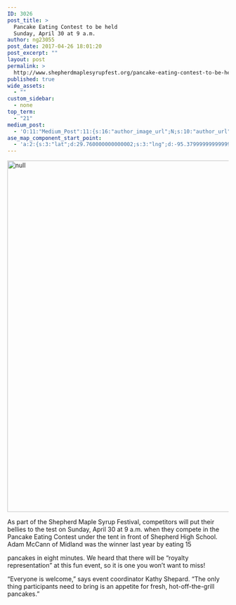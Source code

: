 ```yaml
---
ID: 3026
post_title: >
  Pancake Eating Contest to be held
  Sunday, April 30 at 9 a.m.
author: ng23055
post_date: 2017-04-26 18:01:20
post_excerpt: ""
layout: post
permalink: >
  http://www.shepherdmaplesyrupfest.org/pancake-eating-contest-to-be-held-sunday-april-30-at-9-a-m
published: true
wide_assets:
  - ""
custom_sidebar:
  - none
top_term:
  - "21"
medium_post:
  - 'O:11:"Medium_Post":11:{s:16:"author_image_url";N;s:10:"author_url";N;s:11:"byline_name";N;s:12:"byline_email";N;s:10:"cross_link";s:3:"yes";s:2:"id";N;s:21:"follower_notification";s:3:"yes";s:7:"license";s:19:"all-rights-reserved";s:14:"publication_id";s:12:"881fb60cdbf3";s:6:"status";s:5:"draft";s:3:"url";N;}'
ase_map_component_start_point:
  - 'a:2:{s:3:"lat";d:29.760000000000002;s:3:"lng";d:-95.379999999999995;}'
---
```

<p><img src="http://www.shepherdmaplesyrupfest.org/wp-content/uploads/2017/04/image-3.png" width="614" height="800" alt="null" title="null"></p>
<p>As part of the Shepherd Maple Syrup Festival, competitors will put their bellies to the test on Sunday, April 30 at 9 a.m. when they compete in the Pancake Eating Contest under the tent in front of Shepherd High School. Adam McCann of Midland was the winner last year by eating 15 </p>
<p>pancakes in eight minutes. We heard that there will be “royalty representation” at this fun event, so it is one you won’t want to miss!</p>
<p></p>
<p>“Everyone is welcome,” says event coordinator Kathy Shepard. “The only thing participants need to bring is an appetite for fresh, hot-off-the-grill pancakes.”</p>
